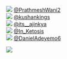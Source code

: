 
 ![](http://pbs.twimg.com/profile_images/1364786028964237320/5aXH-e47_normal.jpg) [@PrathmeshWani2](https://twitter.com/PrathmeshWani2)<br>![](http://pbs.twimg.com/profile_images/1311906867979800576/pam-nIfL_normal.jpg) [@kushankings](https://twitter.com/kushankings)<br>![](http://pbs.twimg.com/profile_images/1359899441138860034/U3DpveeL_normal.jpg) [@its__ajinkya](https://twitter.com/its__ajinkya)<br>![](http://pbs.twimg.com/profile_images/1340703221275189248/yYYam_Zn_normal.jpg) [@In_Ketosis](https://twitter.com/In_Ketosis)<br>![](http://pbs.twimg.com/profile_images/1363178699177267206/Q5nxYkxy_normal.jpg) [@DanielAdeyemo6](https://twitter.com/DanielAdeyemo6)<br> 

![](https://visitor-badge.laobi.icu/badge?page_id=ponder)
